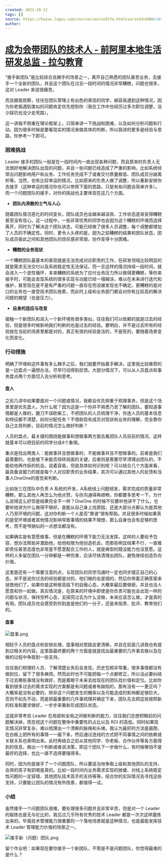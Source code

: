 ```yaml
---
created: 2021-10-12
tags: []
source: https://kaiwu.lagou.com/course/courseInfo.htm?courseId=608#/detail/pc?id=6348
author: 
---
```


# [成为会带团队的技术人 - 前阿里本地生活研发总监 - 拉勾教育](https://kaiwu.lagou.com/course/courseInfo.htm?courseId=608#/detail/pc?id=6348)


“接手新团队”是比较综合且棘手的场景之一，离开自己熟悉的团队甚至业务，去接手一个全新的团队，并且这个团队在过去一段时间的情况非常糟糕，问题也很多，这对 Leader 来说很痛苦。

而且据我观察，往往在团队管理上有出色的表现的同学，越容易遇到这种情况，因为你老板遇到类似的问题肯定优先想到你（我在工作中也经历过多次职位调整，没少踩坑也没少走弯路）。

这一讲我不侧重在理论框架上，只简单讲一下挑战和困难，以及如何分析问题和行动。因为很多时候是要看现实的情况来做具体的判断，所以我讲的更多是经验与思路，你参考一下即可。

### 困难挑战

Leader 接手的团队一般是在一段时间内一直出现各种问题，而且原来的负责人无法很好地解决团队出现的问题，并且一些问题已经造成了严重的影响，比如系统经常出问题影响用户和业务、工作任务完成不了或者交付质量极低、团队成员分崩离析等。当然，也有比较幸运的情况，比如原来的负责人做了调整，所以重新安排你去接手（这种幸运的情况你也可以参照下面的思路，只是有些问题会简单许多）。而一个问题团队的接手，对你的挑战也主要体现在这几个方面。

-   **团队内涣散的士气与人心**
    

随着团队情况恶化的时间变长，团队成员也会越来越沮丧、工作状态逐渐变得糟糕甚至没有信心。这一过程中，一些非常优秀的同学也会因为这个糟糕的环境而选择离开，同时为了解决这个团队状态，可能已经做了很多人员调整，每个调整都增加了人员的不确定性。同时，更令人头疼的是，因为之前糟糕的结果和团队状态，团队成员彼此之间和其他团队的信任感非常弱，协作变得十分困难。

-   **糟糕的业务现状**
    

一个糟糕团队最基本的表现就是无法完成对应职责的工作，在研发领域比较明显的就是需求无法交付以及系统稳定性无法保证。而一旦这样的情况持续一段时间，就会进入一个恶性循环，本来糟糕的系统为了应付业务压力所以做得更糟糕，等你来接手时，可能会发现系统的很多实现与功能已经一塌糊涂，难以在未来进行迭代和维护，甚至现在是不是有严重的问题一直存在而没被发现也不确定。更糟糕的是对口的业务也一直受技术团队拖累，而此时上级和业务部门都会对你有比较高的解决问题的期望（也是压力）。

-   **自身的适应与改变**
    

接触一个新团队和进入一个新环境有很多类似，往往我们可以依赖的就是过去的经验，但是很多时候影响我们判断的也是过去的经验。要明白，并不是过去所有的经验放在当前的场景里都是对的，真正有效的经验是活的，不是死的，要随着场景变化而变化。

### 行动措施

明确了环境和这件事有多么棘手之后，我们就要开始着手解决，这里我比较推荐的是一边盘点一遍想办法，尽早行动得到反馈。大部分情况下，可以从人员盘点和事务盘点两个方面切入去分析和思考。

#### 盘人

之前几讲中如果要面对一个问题或情况，我都会优先侧重于梳理事务，但是这个场景里是优先盘人，为什么呢？因为这是一个你并不熟悉乃至了解的团队，要知道事情都是人做的，磨刀不误砍柴工，不把团队的人员梳理干净，你连人员的基本信息和特征都不清楚，如何分配任务？不借助现有成员对现状和业务的理解，完全靠你自己主观判断，目前的情况怎么做好判断？

人员的盘点，最关键的围绕能做事和想做事两方面去看团队人员目前的情况，这样就基本可以把目前的同学分成4个象限。

重点是找出两类人：能做事并且想做事的，不能做事并且不想做事的。前者是我们最需要的，也是接下来能否扭转局面的关键，后者则是需要尽早清理出团队的，不能给他再作妖的机会。说着容易，但是具体如何识别呢？可以结合几个方面来看，最具备说服力的就是每个人对应职责的业务结果，其次可以通过其他人的反馈和当事人OneOne的感觉来判断。

比如张三在团队中负责 A 系统的开发，A系统线上问题频发，需求完成的质量非常糟糕，那么其他人再怎么为他点赞，与你沟通得再顺畅，你都要多思考一下，为什么说得这么好但是结果完全不一样？OneOne 的时候不仅要听他讲干了什么，也要听他讲为什么做得不够好。是能从自己身上找原因，还是大部分点都认为是其他人乃至环境的问题，这对你判断一个人是否“靠谱”很有帮助。并且很多时候如果真的是受环境或者其他情况影响导致事情的结果不理想，那么自身也会有足够的思考，而不是甩锅似的一点想法都没有。

如果确实是有意愿做事，但是在糟糕的环境下能力无法发挥，这样的人要给予包容，想办法帮助并激励他，给他权限为他创造机会。而那些明显结果不行，一直推卸责任甚至态度也非常差不愿意配合工作的人，就是典型的既没能力也没意愿。这样的人多留在团队一分钟都是一种伤害，应该尽快清理出团队，避免继续创造负向价值。

这里面还有一个需要注意的点，与现团队的同学沟通时一定也同步摆正自己的心态，并不是说你过去的经验都是对的，他们做的全是错的，然后你带着正确答案来拯救他们了。如果你是这种居高临下的自傲心态，大概率最后要做砸，并且也没人愿意和你一起做。真实情况是，在原来的环境中即使是你负责可能也会出现一样的问题与状况，保持空杯心态，去探究过去为什么没做，未来应该怎么做，才是真的有用。团队成员也会感受到你到底是他们的一分子，还是来指责、批评、教育他们的。

#### 盘事

![盘事.png](https://s0.lgstatic.com/i/image6/M01/29/AD/CioPOWBhhzGAdomBAAB8wj8Yoy8127.png)

相较于人员的盘点和安排处理，盘事相对思路会更清晰，并且在前面几讲我也有提到过相关的内容。这里面最终要的两个方面是就是找出最重要的几件事去做以及在做的过程中争取到一些支持。

往往我们梳理好人员、了解清楚业务后会发现，历史包袱非常重，很多事情都没有做到位，留下了很多麻烦。然而此时也不可能把每一个点都修正，所以没必要纠结于过去哪些事情没有做好，而是着眼于未来去给现在的团队找价值和定位。比如你看到很多过去的需求实现的方案都是有问题或者有缺陷的，那有没有一一更正吗？大概率是没有必要的，除非这个问题发生的概率以及可能造成的影响都足够巨大，否则不如先不动，而是把最重要的几件事梳理并确定下来，团队先去把这些按照新的标准和要求做好，一步步来重新形成团队状态。

这就非常考验 Leader 在局部和全局之间做判断的能力，往往我们总想把眼前的问题解决掉，而忽视这个问题在整体中重要性的占比以及 ROI 的高低。同时如果现实情况非常复杂，难以梳理出一个清晰的脉络和头绪，我认为最好的方法是画图，在白板上把所有的事情一一画下来，然后通过连线的方式把不同事情之间的依赖或关联关系也表明出来。此时再结合之前从其他同学、你老板、合作伙伴等各方面得到的信息，做出一个判断或者说决策，即这个团队下一步做什么，有时候哪怕不是最好的选择，也比一直不选择要强得多。

同时，因为你是接手了一个问题团队，所以要适当地争取上级和其他团队的支持，会哭的孩子有奶喝是真的。比如一段时间内业务需求实现的放缓、对线上系统稳定性问题的一定容错、其他团队技术高手的支持等等，结合你的实际情况去寻找这些支持，只要能让团队的情况有所改善，都值得一试。

### 小结

虽然接手一个问题团队很难，要处理很多问题并且非常辛苦，但是对一个 Leader 的锻炼也是无与伦比的，我见过几乎所有优秀的技术 Leader 都是一次次这样磨炼出来的。毕竟技术管理能力很重要的一个落地场景就是这种情况，也是最能发挥技术 Leader 管理能力价值的场景之一。

![接手新（问题）团队.png](https://s0.lgstatic.com/i/image6/M01/29/A4/Cgp9HWBhhzyAIeYyAAGwGD_IRZw948.png)

留个作业吧：如果现在要你接手一个新团队，不管是不是问题团队，你觉得最难的是什么？
